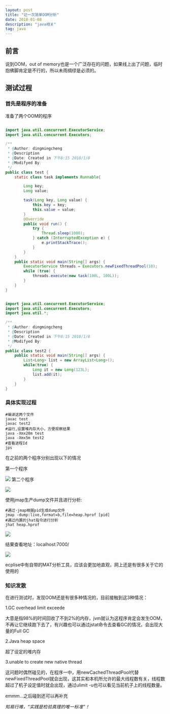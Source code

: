 ```yaml
---
layout: post
title: "记一次简单OOM分析"
date: 2018-01-08
description: "java相关"
tag: java
---
```


## 前言

说到OOM，out of memory也是一个广泛存在的问题，如果线上出了问题，临时抱佛脚肯定是不行的，所以未雨绸缪是必须的。

## 测试过程

### 首先是程序的准备

准备了两个OOM的程序

```Java

import java.util.concurrent.ExecutorService;
import java.util.concurrent.Executors;

/**
 * @Author: dingmingcheng
 * @Description
 * @Date: Created in 下午8:15 2018/1/8
 * @Modifyed By:
 */
public class test {
    static class task implements Runnable{

        Long key;
        Long value;

        task(Long key, Long value) {
            this.key = key;
            this.value = value;
        }
        @Override
        public void run() {
            try {
                Thread.sleep(1000);
            } catch (InterruptedException e) {
                e.printStackTrace();
            }
        }
    }
    public static void main(String[] args) {
        ExecutorService threads = Executors.newFixedThreadPool(10);
        while (true) {
            threads.execute(new task(100L, 100L));
        }
    }
}
```

``` java

import java.util.concurrent.ExecutorService;
import java.util.concurrent.Executors;
import java.util.*;

/**
 * @Author: dingmingcheng
 * @Description
 * @Date: Created in 下午8:15 2018/1/8
 * @Modifyed By:
 */
public class test2 {
    public static void main(String[] args) {
        List<Long> list = new ArrayList<Long>();
        while(true) {
            Long it = new Long(123L);
            list.add(it);
        }
    }
}
```

### 具体实现过程

``` Shell
#编译这两个文件
javac test
javac test2
#运行,设置堆内存大小，方便观察结果
java -Xmx20m test 
java -Xmx5m test2 
#查看进程Id
jps
```

在之前的两个程序分别出现以下的情况

第一个程序

![](pic1.png)
第二个程序

![](pic2.png)

使用jmap生产dump文件并且进行分析:

``` shell
#通过·jmap根据pid生成dump文件
jmap -dump:live,format=b,file=heap.hprof [pid]
#通过内置的jhat指令进行分析
jhat heap.hprof
```

![](pic3.png)

结果查看地址：localhost:7000/

![](pic4.png)

ecplise中有自带的MAT分析工具，应该会更加地直观，网上还是有很多关于它的使用的

### 知识发散

在进行测试时，发现OOM还是有很多种情况的，目前接触到这3种情况：

1.GC overhead limit exceede

大意是指98%的时间回收了不到2%的内存，jvm就认为这程序肯定会发生OOM，不再让它继续跑下去了，有兴趣也可以通过jstat命令去查看GC的情况，会出现大量的Full GC

2.Java heap space

超了设定的堆内存

3.unable to create new native thread

这问题时偶然碰见的，在程序一中，用newCachedThreadPool代替newFixedThreadPool就会出现，这其实和本机所允许的最大线程数有关，线程数超过了机子设定值时就会出现，通过ulimit -u也可以看见当前机子上的线程数量。

emmm...之后碰到还可以再补充

*知易行难，“实践是检验真理的唯一标准”！*

